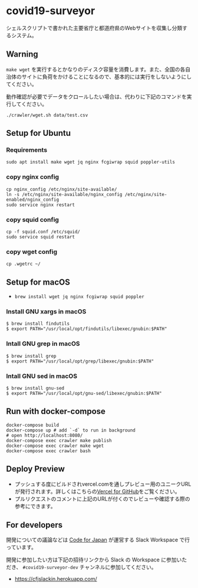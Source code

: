 # covid19-surveyor

シェルスクリプトで書かれた主要省庁と都道府県のWebサイトを収集し分類するシステム。

## Warning

`make wget` を実行するとかなりのディスク容量を消費します。また、全国の各自治体のサイトに負荷をかけることになるので、基本的には実行をしないようにしてください。

動作確認が必要でデータをクロールしたい場合は、代わりに下記のコマンドを実行してください。

```
./crawler/wget.sh data/test.csv
```

## Setup for Ubuntu

### Requirements

```
sudo apt install make wget jq nginx fcgiwrap squid poppler-utils
```

### copy nginx config

```
cp nginx_config /etc/nginx/site-available/
ln -s /etc/nginx/site-available/nginx_config /etc/nginx/site-enabled/nginx_config
sudo service nginx restart
```

### copy squid config

```
cp -f squid.conf /etc/squid/
sudo service squid restart
```

### copy wget config

```
cp .wgetrc ~/
```

## Setup for macOS

- `brew install wget jq nginx fcgiwrap squid poppler`

### Install GNU xargs in macOS

```
$ brew install findutils
$ export PATH="/usr/local/opt/findutils/libexec/gnubin:$PATH"
```

### Intall GNU grep in macOS

```
$ brew install grep
$ export PATH="/usr/local/opt/grep/libexec/gnubin:$PATH"
```

### Intall GNU sed in macOS

```
$ brew install gnu-sed
$ export PATH="/usr/local/opt/gnu-sed/libexec/gnubin:$PATH"
```

## Run with docker-compose

```
docker-compose build
docker-compose up # add `-d` to run in background
# open http://localhost:8080/
docker-compose exec crawler make publish
docker-compose exec crawler make wget
docker-compose exec crawler bash
```

## Deploy Preview
- プッシュする度にビルドされvercel.comを通しプレビュー用のユニークURLが発行されます。詳しくはこちらの[Vercel for GitHub](https://vercel.com/docs/v2/git-integrations/vercel-for-github)をご覧ください。
- プルリクエストのコメントに上記のURLが付くのでレビューや確認する際の参考にできます。

## For developers

開発についての議論などは [Code for Japan](https://www.code4japan.org/) が運営する Slack Workspace で行っています。

開発に参加したい方は下記の招待リンクから Slack の Workspace に参加いただき、 `#covid19-surveyor-dev` チャンネルに参加してください。

- https://cfjslackin.herokuapp.com/
